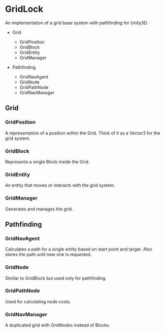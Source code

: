 # GridLock
An implementation of a grid base system with pathfinding for Unity3D.

* Grid
  * GridPosition
  * GridBlock
  * GridEntity
  * GridManager

* Pathfinding
  * GridNavAgent
  * GridNode
  * GridPathNode
  * GridNavManager


## Grid

### GridPosition
A representation of a position within the Grid. Think of it as a Vector3 for the grid system.

### GridBlock
Represents a single Block inside the Grid.

### GridEntity
An entity that moves or interacts with the grid system.

### GridManager
Generates and manages the grid.


## Pathfinding

### GridNavAgent
Calculates a path for a single entity based on start point and target. Also stores the path until new one is requested.

### GridNode
Similar to GridBlock but used only for pathfinding.

### GridPathNode
Used for calculating node costs.

### GridNavManager
A duplicated grid with GridNodes instead of Blocks.


